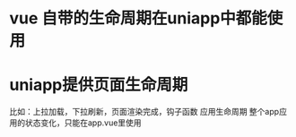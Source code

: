 # vue 自带的生命周期在uniapp中都能使用
# uniapp提供页面生命周期
比如：上拉加载，下拉刷新，页面渲染完成，钩子函数
应用生命周期
整个app应用的状态变化，只能在app.vue里使用